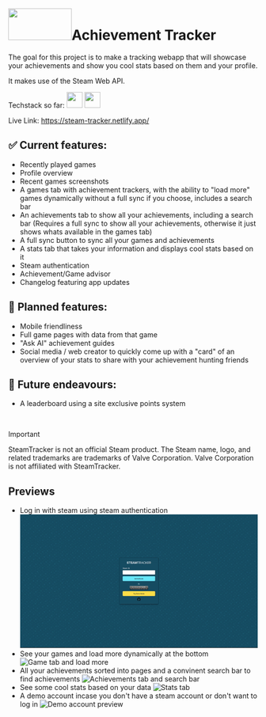 # <img src="https://community.akamai.steamstatic.com/public/shared/images/header/logo_steam.svg?t=962016" width="128" height="64">Achievement Tracker

The goal for this project is to make a tracking webapp that will showcase your achievements and show you cool stats based on them and your profile. <br>

It makes use of the Steam Web API. <br>

Techstack so far: <img src="https://upload.wikimedia.org/wikipedia/commons/thumb/3/30/React_Logo_SVG.svg/1920px-React_Logo_SVG.svg.png" height="32" width="32"> <img src="https://upload.wikimedia.org/wikipedia/commons/thumb/9/99/Unofficial_JavaScript_logo_2.svg/1280px-Unofficial_JavaScript_logo_2.svg.png" height="32" width="32"> <img src="https://upload.wikimedia.org/wikipedia/commons/thumb/9/95/Tailwind_CSS_logo.svg/2560px-Tailwind_CSS_logo.svg.png" height="16" width="128">

Live Link: https://steam-tracker.netlify.app/

## ✅ Current features:
- Recently played games
- Profile overview
- Recent games screenshots
- A games tab with achievement trackers, with the ability to "load more" games dynamically without a full sync if you choose, includes a search bar
- An achievements tab to show all your achievements, including a search bar
  (Requires a full sync to show all your achievements, otherwise it just shows whats available in the games tab)
- A full sync button to sync all your games and achievements<br>
- A stats tab that takes your information and displays cool stats based on it<br>
- Steam authentication<br>
- Achievement/Game advisor
- Changelog featuring app updates

## 📖 Planned features:
- Mobile friendliness
- Full game pages with data from that game
- "Ask AI" achievement guides
- Social media / web creator to quickly come up with a "card" of an overview of your stats to share with your achievement hunting friends

## 🚀 Future endeavours:
- A leaderboard using a site exclusive points system <br>
<br>

>[!IMPORTANT]
>SteamTracker is not an official Steam product. The Steam name, logo, and related trademarks are trademarks of Valve Corporation. Valve Corporation is not affiliated with SteamTracker.

## Previews
- Log in with steam using steam authentication
![Login with steam](/src/img/gif-steamtr-01.gif) <br>
- See your games and load more dynamically at the bottom
![Game tab and load more](/src/img/gif-steamtr-02.gif) <br>
- All your achievements sorted into pages and a convinent search bar to find achievements
![Achievements tab and search bar](/src/img/gif-steamtr-03.gif) <br>
- See some cool stats based on your data
![Stats tab](/src/img/gif-steamtr-04.gif) <br>
- A demo account incase you don't have a steam account or don't want to log in
![Demo account preview](/src/img/gif-steamtr-05.gif) <br>
